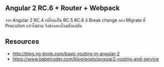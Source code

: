 ## Angular 2 RC.6 + Router + Webpack

จาก Angular 2 RC.4 เปลี่ยนเป็น RC.5 RC.6 มี Break change ลอง Migrate ที่ Procution แล้วไม่ผ่าน
จึงต้องลองใหม่ตั้งแต่ตัน

## Resources

- http://blog.ng-book.com/basic-routing-in-angular-2
- https://www.babelcoder.com/blog/posts/angular2-routing-and-service

